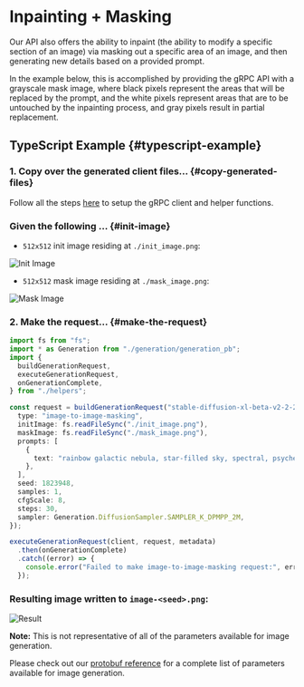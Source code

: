 # Inpainting + Masking

Our API also offers the ability to inpaint (the ability to modify a specific section of an image) via masking out a specific area of an image, and then generating new details based on a provided prompt.

In the example below, this is accomplished by providing the gRPC API with a grayscale mask image, where black pixels represent the areas that will be replaced by the prompt, and the white pixels represent areas that are to be untouched by the inpainting process, and gray pixels result in partial replacement.

## TypeScript Example {#typescript-example}

### 1. Copy over the generated client files... {#copy-generated-files}

Follow all the steps [here](/docs/getting-started/typescript-client) to setup the gRPC client and helper functions.

### Given the following ... {#init-image}

- `512x512` init image residing at `./init_image.png`:

![Init Image](/Inpainting-C2.png)

- `512x512` mask image residing at `./mask_image.png`:

![Mask Image](/Inpainting-C4.png)

### 2. Make the request... {#make-the-request}

```typescript
import fs from "fs";
import * as Generation from "./generation/generation_pb";
import {
  buildGenerationRequest,
  executeGenerationRequest,
  onGenerationComplete,
} from "./helpers";

const request = buildGenerationRequest("stable-diffusion-xl-beta-v2-2-2", {
  type: "image-to-image-masking",
  initImage: fs.readFileSync("./init_image.png"),
  maskImage: fs.readFileSync("./mask_image.png"),
  prompts: [
    {
      text: "rainbow galactic nebula, star-filled sky, spectral, psychedelic, masterpiece",
    },
  ],
  seed: 1823948,
  samples: 1,
  cfgScale: 8,
  steps: 30,
  sampler: Generation.DiffusionSampler.SAMPLER_K_DPMPP_2M,
});

executeGenerationRequest(client, request, metadata)
  .then(onGenerationComplete)
  .catch((error) => {
    console.error("Failed to make image-to-image-masking request:", error);
  });
```

### Resulting image written to `image-<seed>.png`:

![Result](/Inpainting-C5.png)

**Note:** This is not representative of all of the parameters available for image generation.

Please check out our [protobuf reference](https://github.com/Stability-AI/api-interfaces/blob/main/src/proto/generation.proto) for a complete list of parameters available for image generation.
